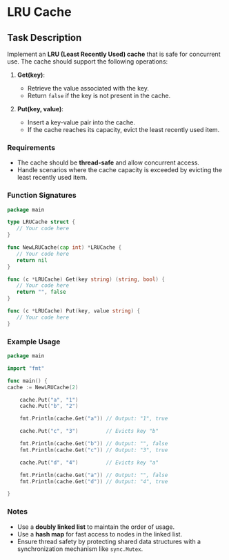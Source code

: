 # LRU Cache

## Task Description

Implement an **LRU (Least Recently Used) cache** that is safe for concurrent use. The cache should support the following
operations:

1. **Get(key)**:
    - Retrieve the value associated with the key.
    - Return `false` if the key is not present in the cache.

2. **Put(key, value)**:
    - Insert a key-value pair into the cache.
    - If the cache reaches its capacity, evict the least recently used item.

### Requirements

- The cache should be **thread-safe** and allow concurrent access.
- Handle scenarios where the cache capacity is exceeded by evicting the least recently used item.

### Function Signatures

```go
package main

type LRUCache struct {
   // Your code here
}

func NewLRUCache(cap int) *LRUCache {
   // Your code here
   return nil
}

func (c *LRUCache) Get(key string) (string, bool) {
   // Your code here
   return "", false
}

func (c *LRUCache) Put(key, value string) {
   // Your code here
}

```

### Example Usage

```go
package main

import "fmt"

func main() {
cache := NewLRUCache(2)

    cache.Put("a", "1")
    cache.Put("b", "2")

    fmt.Println(cache.Get("a")) // Output: "1", true

    cache.Put("c", "3")         // Evicts key "b"

    fmt.Println(cache.Get("b")) // Output: "", false
    fmt.Println(cache.Get("c")) // Output: "3", true

    cache.Put("d", "4")         // Evicts key "a"

    fmt.Println(cache.Get("a")) // Output: "", false
    fmt.Println(cache.Get("d")) // Output: "4", true

}
```

### Notes

- Use a **doubly linked list** to maintain the order of usage.
- Use a **hash map** for fast access to nodes in the linked list.
- Ensure thread safety by protecting shared data structures with a synchronization mechanism like `sync.Mutex`.
